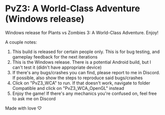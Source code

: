 # PvZ3: A World-Class Adventure (Windows release)
 Windows release for Plants vs Zombies 3: A World-Class Adventure. Enjoy!

 A couple notes:
1. This build is released for certain people only. This is for bug testing, and gameplay feedback for the next iterations
2. This is the Windows release. There is a potential Android build, but I can't test it (didn't have appropriate device)
3. If there's any bugs/crashes you can find, please report to me in Discord. If possible, also show the steps to reproduce said bugs/crashes
4. Click on "PvZ3_WCA" to run. If that doesn't work, navigate to folder Compatible and click on "PvZ3_WCA_OpenGL" instead
4. Enjoy the game! If there's any mechanics you're confused on, feel free to ask me on Discord

Made with love ♡